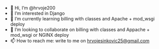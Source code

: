 - 👋 Hi, I’m @hrvoje200
- 👀 I’m interested in Django
- 🌱 I’m currently learning billing with classes and Apache + mod_wsgi deploy
- 💞️ I’m looking to collaborate on billing with classes and Appache + mod_wsgi or NGINX deploy
- 📫 How to reach me: write to me on hrvojesinkovic25@gmail.com

<!---
hrvoje200/hrvoje200 is a ✨ special ✨ repository because its `README.md` (this file) appears on your GitHub profile.
You can click the Preview link to take a look at your changes.
--->
